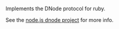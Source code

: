 Implements the DNode protocol for ruby.

See the [node.js dnode project](http://github.com/substack/dnode) for more info.
